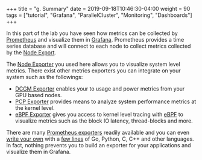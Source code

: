 +++
title = "g. Summary"
date = 2019-09-18T10:46:30-04:00
weight = 90
tags = ["tutorial", "Grafana", "ParallelCluster", "Monitoring", "Dashboards"]
+++

In this part of the lab you have seen how metrics can be collected by [Prometheus](https://prometheus.io/docs/introduction/overview/) and visualize them in [Grafana](https://grafana.com/). Prometheus provides a time series database and will connect to each node to collect metrics collected by the [Node Export](https://github.com/prometheus/node_exporter).

The [Node Exporter](https://github.com/prometheus/node_exporter) you used here allows you to visualize system level metrics. There exist other metrics exporters you can integrate on your system such as the followings:

- [DCGM Exporter](https://github.com/NVIDIA/gpu-monitoring-tools#dcgm-exporter) enables your to usage and power metrics from your GPU based nodes.
- [PCP Exporter](https://jronak.github.io/pcp/) provides means to analyze system performance metrics at the kernel level.
- [eBPF Exporter](https://github.com/cloudflare/ebpf_exporter) gives you access to kernel level tracing with [eBPF](http://www.brendangregg.com/ebpf.html) to visualize metrics such as the block IO latency, thread-blocks and more.

There are many [Prometheus exporters](https://prometheus.io/docs/instrumenting/exporters/) readily available and you can even [write your own](https://prometheus.io/docs/instrumenting/writing_exporters/) with a [few lines](https://prometheus.io/docs/instrumenting/clientlibs/) of Go, Python, C, C++ and other languages. In fact, nothing prevents you to build an exporter for your applications and visualize them in Grafana.
